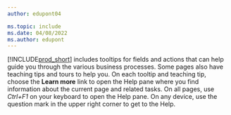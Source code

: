 ```yaml
---
author: edupont04

ms.topic: include
ms.date: 04/08/2022
ms.author: edupont
---
```

[!INCLUDE[prod_short](prod_short.md)] includes tooltips for fields and actions that can help guide you through the various business processes. Some pages also have teaching tips and tours to help you. On each tooltip and teaching tip, choose the **Learn more** link to open the Help pane where you find information about the current page and related tasks. On all pages, use *Ctrl+F1* on your keyboard to open the Help pane. On any device, use the question mark in the upper right corner to get to the Help.  
